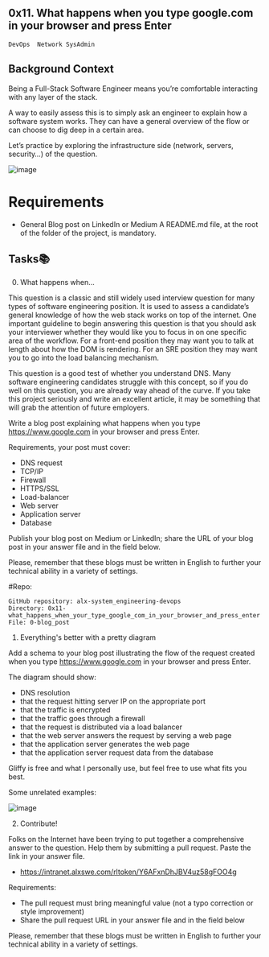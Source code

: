 ## 0x11. What happens when you type google.com in your browser and press Enter
	DevOps	Network	SysAdmin

## Background Context

Being a Full-Stack Software Engineer means you’re comfortable interacting with any layer of the stack.

A way to easily assess this is to simply ask an engineer to explain how a software system works. They can have a general overview of the flow or can choose to dig deep in a certain area.

Let’s practice by exploring the infrastructure side (network, servers, security…) of the question.

![image](https://s3.amazonaws.com/intranet-projects-files/holbertonschool-sysadmin_devops/298/aJPw3mw.jpg)

# Requirements
+ General
	Blog post on LinkedIn or Medium 
	A README.md file, at the root of the folder of the project, is mandatory.

## Tasks:books:
0. What happens when...

This question is a classic and still widely used interview question for many types of software engineering position. It is used to assess a candidate’s general knowledge of how the web stack works on top of the internet. One important guideline to begin answering this question is that you should ask your interviewer whether they would like you to focus in on one specific area of the workflow. For a front-end position they may want you to talk at length about how the DOM is rendering. For an SRE position they may want you to go into the load balancing mechanism.

This question is a good test of whether you understand DNS. Many software engineering candidates struggle with this concept, so if you do well on this question, you are already way ahead of the curve. If you take this project seriously and write an excellent article, it may be something that will grab the attention of future employers.

Write a blog post explaining what happens when you type https://www.google.com in your browser and press Enter.

Requirements, your post must cover:

+ DNS request
+ TCP/IP
+ Firewall
+ HTTPS/SSL
+ Load-balancer
+ Web server
+ Application server
+ Database

Publish your blog post on Medium or LinkedIn; share the URL of your blog post in your answer file and in the field below.

Please, remember that these blogs must be written in English to further your technical ability in a variety of settings.

#Repo:

	GitHub repository: alx-system_engineering-devops
	Directory: 0x11-what_happens_when_your_type_google_com_in_your_browser_and_press_enter
	File: 0-blog_post


1. Everything's better with a pretty diagram

Add a schema to your blog post illustrating the flow of the request created when you type https://www.google.com in your browser and press Enter.

The diagram should show:

+ DNS resolution
+ that the request hitting server IP on the appropriate port
+ that the traffic is encrypted
+ that the traffic goes through a firewall
+ that the request is distributed via a load balancer
+ that the web server answers the request by serving a web page
+ that the application server generates the web page
+ that the application server request data from the database


Gliffy is free and what I personally use, but feel free to use what fits you best.

Some unrelated examples:


![image](http://i.imgur.com/i9ivkdo.png)

2. Contribute!

Folks on the Internet have been trying to put together a comprehensive answer to the question. Help them by submitting a pull request. Paste the link in your answer file.

+ https://intranet.alxswe.com/rltoken/Y6AFxnDhJBV4uz58gFOO4g

Requirements:

+ The pull request must bring meaningful value (not a typo correction or style improvement)
+ Share the pull request URL in your answer file and in the field below

Please, remember that these blogs must be written in English to further your technical ability in a variety of settings.

